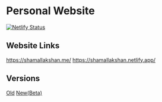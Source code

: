 # Personal Website

[![Netlify Status](https://api.netlify.com/api/v1/badges/06dd7bff-b8ed-4b8a-930e-d10fdc308c19/deploy-status)](https://app.netlify.com/sites/shamallakshan/deploys)

## Website Links 
https://shamallakshan.me/
https://shamallakshan.netlify.app/

## Versions

[Old](./old-version(php).zip)
[New(Beta)](./v2.0-beta/)

